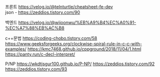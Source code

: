 프론트
https://velog.io/@telnturtle/cheatsheet-fe-dev <br />
json - https://zeddios.tistory.com/90

백엔드
https://velog.io/@wijoonwu/%EB%A9%B4%EC%A0%91-%EC%A7%88%EB%AC%B8


c++문법
https://coding-chobo.tistory.com/58
https://www.geeksforgeeks.org/clockwise-spiral-rule-in-c-c-with-examples/
https://kmc7468.github.io/cppground/2018/11/04/1.html
https://panty.run/c-decl-interpret/


P/NP
https://wkdtjsgur100.github.io/P-NP/
https://zeddios.tistory.com/92
https://zeddios.tistory.com/93



